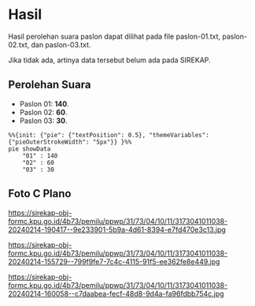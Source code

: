 # Hasil

Hasil perolehan suara paslon dapat dilihat pada file paslon-01.txt, paslon-02.txt, dan paslon-03.txt.

Jika tidak ada, artinya data tersebut belum ada pada SIREKAP.

## Perolehan Suara

 * Paslon 01: **140**.
 * Paslon 02: **60**.
 * Paslon 03: **30**.

```mermaid
%%{init: {"pie": {"textPosition": 0.5}, "themeVariables": {"pieOuterStrokeWidth": "5px"}} }%%
pie showData
    "01" : 140
    "02" : 60
    "03" : 30
```
## Foto C Plano

https://sirekap-obj-formc.kpu.go.id/4b73/pemilu/ppwp/31/73/04/10/11/3173041011038-20240214-190417--9e233901-5b9a-4d61-8394-e7fd470e3c13.jpg

https://sirekap-obj-formc.kpu.go.id/4b73/pemilu/ppwp/31/73/04/10/11/3173041011038-20240214-155729--799f9fe7-7c4c-4115-91f5-ee362fe8e449.jpg

https://sirekap-obj-formc.kpu.go.id/4b73/pemilu/ppwp/31/73/04/10/11/3173041011038-20240214-160058--c7daabea-fecf-48d8-9d4a-fa96fdbb754c.jpg
